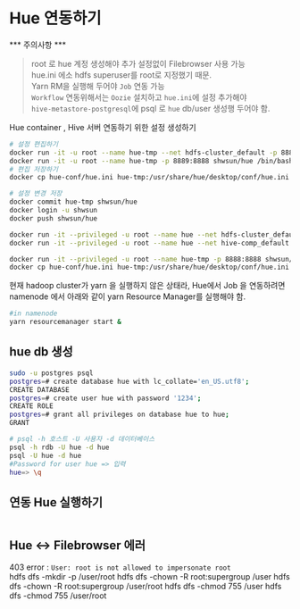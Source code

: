 # Hue 연동하기  
*** 주의사항 ***  
>root 로 hue 계정 생성해야 추가 설정없이 Filebrowser 사용 가능  
>hue.ini 에소 hdfs superuser를 root로 지정했기 때문.  
>Yarn RM을 실행해 두어야 `Job` 연동 가능  
>`Workflow` 연동위해서는 `Oozie` 설치하고 `hue.ini`에 설정 추가해야  
>`hive-metastore-postgresql`에 psql 로 `hue` db/user 생성행 두어야 함.  
  

Hue container , Hive 서버 연동하기 위한 설정 생성하기    
```bash
# 설정 편집하기  
docker run -it -u root --name hue-tmp --net hdfs-cluster_default -p 8889:8888 gethue/hue:latest /bin/bash
docker run -it -u root --name hue-tmp -p 8889:8888 shwsun/hue /bin/bash
# 편집 저장하기  
docker cp hue-conf/hue.ini hue-tmp:/usr/share/hue/desktop/conf/hue.ini

# 설정 변경 저장 
docker commit hue-tmp shwsun/hue
docker login -u shwsun 
docker push shwsun/hue

docker run -it --privileged -u root --name hue --net hdfs-cluster_default -p 8890:8888 shwsun/hue ./startup.sh
docker run -it --privileged -u root --name hue --net hive-comp_default -p 8888:8888 gethue/hue:latest ./startup.sh

docker run -it --privileged -u root --name hue-tmp -p 8888:8888 shwsun/hue /bin/bash
docker cp hue-conf/hue.ini hue-tmp:/usr/share/hue/desktop/conf/hue.ini

```
현재 hadoop cluster가 yarn 을 실행하지 않은 상태라, Hue에서 Job 을 연동하려면 namenode 에서 아래와 같이 yarn Resource Manager를 실행해야 함.  
```bash
#in namenode 
yarn resourcemanager start & 
```

## hue db 생성 
```bash
sudo -u postgres psql
postgres=# create database hue with lc_collate='en_US.utf8';
CREATE DATABASE
postgres=# create user hue with password '1234';
CREATE ROLE
postgres=# grant all privileges on database hue to hue;
GRANT
```
```bash
# psql -h 호스트 -U 사용자 -d 데이터베이스 
psql -h rdb -U hue -d hue
psql -U hue -d hue
#Password for user hue => 입력
hue=> \q
```
  
## 연동 Hue 실행하기  
```bash
```

## Hue <-> Filebrowser 에러  
403 error : `User: root is not allowed to impersonate root`    
hdfs dfs -mkdir -p /user/root
hdfs dfs -chown -R root:supergroup /user
hdfs dfs -chown -R root:supergroup /user/root
hdfs dfs -chmod 755 /user
hdfs dfs -chmod 755 /user/root